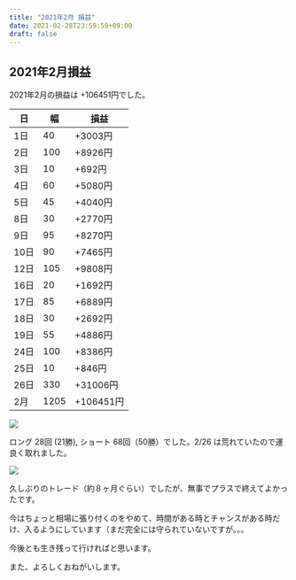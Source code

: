 ```yaml
---
title: "2021年2月 損益"
date: 2021-02-28T23:59:59+09:00
draft: false
---
```


## 2021年2月損益

2021年2月の損益は +106451円でした。

| 日 | 幅 | 損益 |
| -- | -- | -- |
| 1日 | 40 | +3003円 |
| 2日 | 100 | +8926円 |
| 3日 | 10 | +692円 |
| 4日 | 60 | +5080円 |
| 5日 | 45 | +4040円 |
| 8日 | 30 | +2770円 |
| 9日 | 95 | +8270円 |
| 10日 | 90 | +7465円 |
| 12日 | 105 | +9808円 |
| 16日 | 20 | +1692円 |
| 17日 | 85 | +6889円 |
| 18日 | 30 | +2692円 |
| 19日 | 55 | +4886円 |
| 24日 | 100 | +8386円 |
| 25日 | 10 | +846円 |
| 26日 | 330 | +31006円 |
| 2月 | 1205 | +106451円 |

![](/images/2021/02/28/soneki-1.png)

ロング 28回 (21勝), ショート 68回（50勝）でした。2/26 は荒れていたので運良く取れました。

![](/images/2021/02/28/soneki-2.png)

久しぶりのトレード（約８ヶ月ぐらい）でしたが、無事でプラスで終えてよかったです。

今はちょっと相場に張り付くのをやめて、時間がある時とチャンスがある時だけ、入るようにしています（まだ完全には守られていないですが。。。

今後とも生き残って行ければと思います。

また、よろしくおねがいします。
